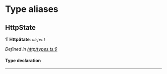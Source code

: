 

# Type aliases

<a id="httpstate"></a>

##  HttpState

**Ƭ HttpState**: *`object`*

*Defined in [http/types.ts:9](https://github.com/polkadot-js/api/blob/19009d1/packages/rpc-provider/src/http/types.ts#L9)*

#### Type declaration

___

